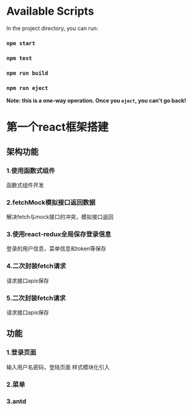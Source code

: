 # Available Scripts
In the project directory, you can run:
### `npm start`
### `npm test`
### `npm run build`
### `npm run eject`
**Note: this is a one-way operation. Once you `eject`, you can't go back!**




# 第一个react框架搭建

## 架构功能

### 1.使用函数式组件
函数式组件开发
### 2.fetchMock模拟接口返回数据
解决fetch与mock接口的冲突，模拟接口返回
### 3.使用react-redux全局保存登录信息
登录的用户信息，菜单信息和token等保存
### 4.二次封装fetch请求
请求接口apis保存
### 5.二次封装fetch请求
请求接口apis保存

## 功能
### 1.登录页面
输入用户名密码，登陆页面
样式模块化引入
### 2.菜单
### 3.antd
